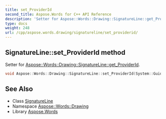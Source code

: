 ```yaml
---
title: set_ProviderId
second_title: Aspose.Words for C++ API Reference
description: 'Setter for Aspose::Words::Drawing::SignatureLine::get_ProviderId.'
type: docs
weight: 248
url: /cpp/aspose.words.drawing/signatureline/set_providerid/
---
```

## SignatureLine::set_ProviderId method


Setter for [Aspose::Words::Drawing::SignatureLine::get_ProviderId](../get_providerid/).

```cpp
void Aspose::Words::Drawing::SignatureLine::set_ProviderId(System::Guid value)
```

## See Also

* Class [SignatureLine](../)
* Namespace [Aspose::Words::Drawing](../../)
* Library [Aspose.Words](../../../)
